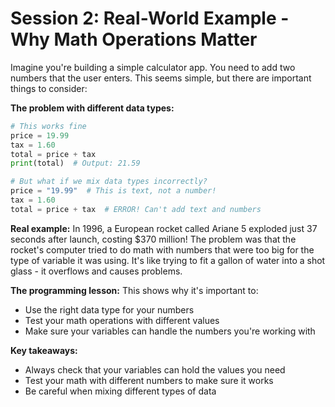 # Session 2: Real-World Example - Why Math Operations Matter

Imagine you're building a simple calculator app. You need to add two numbers that the user enters. This seems simple, but there are important things to consider:

**The problem with different data types:**
```python
# This works fine
price = 19.99
tax = 1.60
total = price + tax
print(total)  # Output: 21.59

# But what if we mix data types incorrectly?
price = "19.99"  # This is text, not a number!
tax = 1.60
total = price + tax  # ERROR! Can't add text and numbers
```

**Real example:** In 1996, a European rocket called Ariane 5 exploded just 37 seconds after launch, costing $370 million! The problem was that the rocket's computer tried to do math with numbers that were too big for the type of variable it was using. It's like trying to fit a gallon of water into a shot glass - it overflows and causes problems.

**The programming lesson:**
This shows why it's important to:
- Use the right data type for your numbers
- Test your math operations with different values
- Make sure your variables can handle the numbers you're working with

**Key takeaways:**
- Always check that your variables can hold the values you need
- Test your math with different numbers to make sure it works
- Be careful when mixing different types of data
